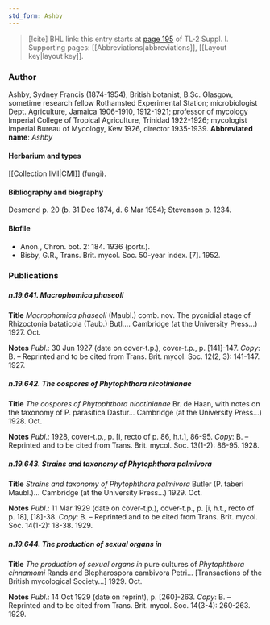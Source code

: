 ```yaml
---
std_form: Ashby
---
```


> [!cite] BHL link: this entry starts at [page 195](https://www.biodiversitylibrary.org/page/33264922) of TL-2 Suppl. I.
> Supporting pages: [[Abbreviations|abbreviations]], [[Layout key|layout key]].

### Author

Ashby, Sydney Francis (1874-1954), British botanist, B.Sc. Glasgow, sometime research fellow Rothamsted Experimental Station; microbiologist Dept. Agriculture, Jamaica 1906-1910, 1912-1921; professor of mycology Imperial College of Tropical Agriculture, Trinidad 1922-1926; mycologist Imperial Bureau of Mycology, Kew 1926, director 1935-1939. 
**Abbreviated name**: *Ashby*

#### Herbarium and types

[[Collection IMI|CMI]] (fungi).

#### Bibliography and biography

Desmond p. 20 (b. 31 Dec 1874, d. 6 Mar 1954); Stevenson p. 1234.

#### Biofile

- Anon., Chron. bot. 2: 184. 1936 (portr.).
- Bisby, G.R., Trans. Brit. mycol. Soc. 50-year index. \[7\]. 1952.

### Publications

##### n.19.641. Macrophomica phaseoli

**Title**
*Macrophomica phaseoli* (Maubl.) comb. nov. The pycnidial stage of Rhizoctonia bataticola (Taub.) Butl.... Cambridge (at the University Press...) 1927. Oct.

**Notes**
*Publ*.: 30 Jun 1927 (date on cover-t.p.), cover-t.p., p. \[141\]-147. *Copy*: B. – Reprinted and to be cited from Trans. Brit. mycol. Soc. 12(2, 3): 141-147. 1927.

##### n.19.642. The oospores of Phytophthora nicotinianae

**Title**
*The oospores of Phytophthora nicotinianae* Br. de Haan, with notes on the taxonomy of P. parasitica Dastur... Cambridge (at the University Press...) 1928. Oct.

**Notes**
*Publ*.: 1928, cover-t.p., p. \[i, recto of p. 86, h.t.\], 86-95. *Copy*: B. – Reprinted and to be cited from Trans. Brit. mycol. Soc. 13(1-2): 86-95. 1928.

##### n.19.643. Strains and taxonomy of Phytophthora palmivora

**Title**
*Strains and taxonomy of Phytophthora palmivora* Butler (P. taberi Maubl.)... Cambridge (at the University Press...) 1929. Oct.

**Notes**
*Publ*.: 11 Mar 1929 (date on cover-t.p.), cover-t.p., p. \[i, h.t., recto of p. 18\], \[18\]-38. *Copy*: B. – Reprinted and to be cited from Trans. Brit. mycol. Soc. 14(1-2): 18-38. 1929.

##### n.19.644. The production of sexual organs in

**Title**
*The production of sexual organs in* pure cultures of *Phytophthora cinnamomi* Rands and Blepharospora cambivora Petri... \[Transactions of the British mycological Society...\] 1929. Oct.

**Notes**
*Publ*.: 14 Oct 1929 (date on reprint), p. \[260\]-263. *Copy*: B. – Reprinted and to be cited from Trans. Brit. mycol. Soc. 14(3-4): 260-263. 1929.

